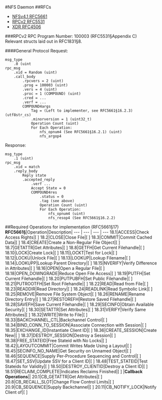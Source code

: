 #NFS Daemon
##RFCs
- [NFSv4.1 RFC5661](https://tools.ietf.org/html/rfc5661)
- [RPCv2 RFC5531](https://tools.ietf.org/html/rfc5531)
- [XDR RFC4506](https://tools.ietf.org/html/rfc4506)

###RPCv2
RPC Program Number: 100003 (RFC5531§Appendix C)  
Relevant structs laid out in RFC1831§8.

####General Protocol
Request:

```
msg_type
    .0 (uint
rpc_msg
    .xid = Random (uint)
    .call_body
        .rpcvers = 2 (uint)
        .prog = 100003 (uint)
        .vers = 4 (uint)
        .proc = 1 (COMPOUND) (uint)
        .cred = ...
        .verf = ...
        COMPOUND4args
            Tag = (Left to implementer, see RFC5661§16.2.3) (utf8str_cs)
            .minorversion = 1 (uint32_t)
            Operation Count (uint)
            For Each Operation:
                nfs_opnum4 (See RFC5661§16.2.1) (uint)
                nfs_argop4
```


Response:

```
msg_type
    .1 (uint)
rpc_msg
    .xid = match
    .reply_body
        Reply state
        .accepted_reply
            .verf ...
            Accept State = 0
            COMPOUND4res
                .status = 0
                .tag (see above)
                Operation Count (uint)
                For Each Operation:
                    nfs_opnum4 (uint)
                    nfs_resop4 (See RFC5661§16.2.2)
```






##Required Operations for implementation (RFC5661§17)
**RFC5661§**|Operation|Description|
--- | --- | --- | ---
18.1|ACCESS|Check Access Rights|[ ]
18.2|CLOSE|Close File|[ ]
18.3|COMMIT|Commit Cached Data|[ ]
18.4|CREATE|Create a Non-Regular File Object|[ ]
18.7|GETATTR|Get Attributes|[ ]
18.8|GETFH|Get Current Filehandle|[ ]
18.10|LOCK|Create Lock|[ ]
18.11|LOCKT|Test for Lock|[ ]
18.12|LOCKU|Unlock File|[ ]
18.13|LOOKUP|Lookup Filename|[ ]
18.14|LOOKUPP|Lookup Parent Directory|[ ]
18.15|NVERIFY|Verify Difference in Attributes|[ ]
18.16|OPEN|Open a Regular File|[ ]
18.18|OPEN_DOWNGRADE|Reduce Open File Access|[ ]
18.19|PUTFH|Set Current Filehandle|[ ]
18.20|PUTPUBFH|Set Public Filehandle|[ ]
18.21|PUTROOTFH|Set Root Filehandle|[ ]
18.22|READ|Read from File|[ ]
18.23|READDIR|Read Directory|[ ]
18.24|READLINK|Read Symbolic Link|[ ]
18.25|REMOVE|Remove File System Object|[ ]
18.26|RENAME|Rename Directory Entry|[ ]
18.27|RESTOREFH|Restore Saved Filehandle|[ ]
18.28|SAVEFH|Save Current Filehandle|[ ]
18.29|SECINFO|Obtain Available Security|[ ]
18.30|SETATTR|Set Attributes|[ ]
18.31|VERIFY|Verify Same Attributes|[ ]
18.32|WRITE|Write to File|[ ]
18.33|BACKCHANNEL_CTL|Backchannel Control|[ ]
18.34|BIND_CONN_TO_SESSION|Associate Connection with Session|[ ]
18.35|EXCHANGE_ID|Instantiate Client ID|[ ]
18.36|CREATE_SESSION|Create New|[ ]
18.37|DESTROY_SESSION|Destroy a Session|[ ]
18.38|FREE_STATEID|Free Stateid with No Locks|[ ]
18.42|LAYOUTCOMMIT|Commit Writes Made Using a Layout|[ ]
18.45|SECINFO_NO_NAME|Get Security on Unnamed Object|[ ]
18.46|SEQUENCE|Supply Per-Procedure Sequencing and Control|[ ]
18.47|SET_SSV|Update SSV for a Client ID|[ ]
18.48|TEST_STATEID|Test Stateids for Validity|[ ]
18.50|DESTROY_CLIENTID|Destroy a Client ID|[ ]
18.51|RECLAIM_COMPLETE|Indicates Reclaims Finished|[ ]
|**Callback Operations**||
20.1|CB_GETATTR|Get Attributes|[ ]
20.8|CB_RECALL_SLOT|Change Flow Control Limits|[ ]
20.9|CB_SEQUENCE|Supply Backchannel|[ ]
20.11|CB_NOTIFY_LOCK|Notify Client of|[ ]

